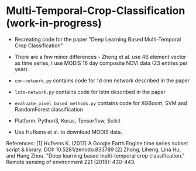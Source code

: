 # Multi-Temporal-Crop-Classification (work-in-progress)

* Recreating code for the paper "Deep Learning Based Multi-Temporal Crop Classification"

* There are a few minor differences - Zhong et al. use 46 element vector as time series, I use MODIS 16 day composite NDVI data (23 entries per year).

* ```cnn-network.py``` contains code for 1d cnn network described in the paper

* ```lstm-network.py``` contains code for lstm described in the paper

* ```evaluate_pixel_based_methods.py``` contains code for XGBoost, SVM and RandomForest classification  

* Platform: Python3, Keras, Tensorflow, Scikit

* Use Hufkens et al. to download MODIS data.


References:
[1] Hufkens K. (2017) A Google Earth Engine time series subset script & library. DOI: 10.5281/zenodo.833789
[2] Zhong, Liheng, Lina Hu, and Hang Zhou. "Deep learning based multi-temporal crop classification." Remote sensing of environment 221 (2019): 430-443.

